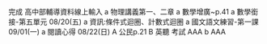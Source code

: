 完成 高中部輔導資料線上輸入
a 物理講義第一、二章
a 數學增廣~p.41
a 數學銜接-第五單元 08/20(五)
a 資訊:條件式迴圈、計數式迴圈
a 國文語文練習-第一課 09/01(一)
a 閱讀心得 08/22(日)
A 公民p.21
B 英聽
考試 AAA
b AAA
